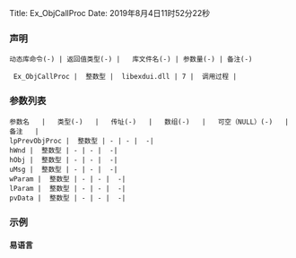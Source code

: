 Title: Ex_ObjCallProc
Date: 2019年8月4日11时52分22秒


### 声明


```table
动态库命令(-) | 返回值类型(-) |   库文件名(-) | 参数量(-) | 备注(-)

 Ex_ObjCallProc |  整数型 |  libexdui.dll | 7 |  调用过程 | 
```


### 参数列表

```table
参数名   |   类型(-)   |   传址(-)   |   数组(-)   |   可空（NULL）(-)   |   备注   |
lpPrevObjProc |  整数型 | - | - |  -| 
hWnd |  整数型 | - | - |  -| 
hObj |  整数型 | - | - |  -| 
uMsg |  整数型 | - | - |  -| 
wParam |  整数型 | - | - |  -| 
lParam |  整数型 | - | - |  -| 
pvData |  整数型 | - | - |  -| 
```




### 示例
#### 易语言
```c

```

